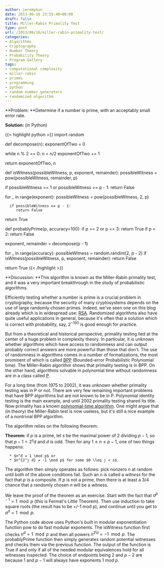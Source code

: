 ```yaml
---
author: jeremykun
date: 2013-06-16 23:55:40+00:00
draft: false
title: Miller-Rabin Primality Test
type: post
url: /2013/06/16/miller-rabin-primality-test/
categories:
- Algorithms
- Cryptography
- Number Theory
- Probability Theory
- Program Gallery
tags:
- computational complexity
- miller-rabin
- primes
- programming
- python
- random number generators
- randomized algorithm
---
```


**Problem: **Determine if a number is prime, with an acceptably small error rate.

**Solution:** (in Python)

{{< highlight python >}}
import random

def decompose(n):
   exponentOfTwo = 0

   while n % 2 == 0:
      n = n/2
      exponentOfTwo += 1

   return exponentOfTwo, n

def isWitness(possibleWitness, p, exponent, remainder):
   possibleWitness = pow(possibleWitness, remainder, p)

   if possibleWitness == 1 or possibleWitness == p - 1:
      return False

   for _ in range(exponent):
      possibleWitness = pow(possibleWitness, 2, p)

      if possibleWitness == p - 1:
         return False

   return True

def probablyPrime(p, accuracy=100):
   if p == 2 or p == 3: return True
   if p < 2: return False

   exponent, remainder = decompose(p - 1)

   for _ in range(accuracy):
      possibleWitness = random.randint(2, p - 2)
      if isWitness(possibleWitness, p, exponent, remainder):
         return False

   return True
{{< /highlight >}}

**Discussion: **This algorithm is known as the Miller-Rabin primality test, and it was a very important breakthrough in the study of probabilistic algorithms.

Efficiently testing whether a number is prime is a crucial problem in cryptography, because the security of many cryptosystems depends on the use of large randomly chosen primes. Indeed, we've seen one on this blog already which is in widespread use: [RSA](http://jeremykun.com/2011/07/29/encryption-rsa/). Randomized algorithms also have quite useful applications in general, because it's often that a solution which is correct with probability, say, $2^{-100}$ is good enough for practice.

But from a theoretical and historical perspective, primality testing lied at the center of a huge problem in complexity theory. In particular, it is unknown whether algorithms which have access to randomness and can output probably correct answers are more powerful than those that don't. The use of randomness in algorithms comes in a number of formalizations, the most prominent of which is called [BPP](http://en.wikipedia.org/wiki/BPP_(complexity)) (Bounded-error Probabilistic Polynomial time). The Miller-Rabin algorithm shows that primality testing is in BPP. On the other hand, algorithms solvable in polynomial time without randomness are in a class called [P](http://jeremykun.com/2012/02/23/p-vs-np-a-primer-and-a-proof-written-in-racket/).

For a long time (from 1975 to 2002), it was unknown whether primality testing was in P or not. There are very few remaining important problems that have BPP algorithms but are not known to be in P. Polynomial identity testing is the main example, and until 2002 primality testing shared its title. Now primality has a known [polynomial-time algorithm](http://en.wikipedia.org/wiki/AKS_primality_test). One might argue that (in theory) the Miller-Rabin test is now useless, but it's still a nice example of a nontrivial BPP algorithm.

The algorithm relies on the following theorem:

**Theorem:** if $p$ is a prime, let $s$ be the maximal power of 2 dividing $p-1$, so that $p-1 = 2^{s}d$ and $d$ is odd. Then for any $1 \leq n \leq p-1$, one of two things happens:

	  * $n^d = 1 \mod p$ or
	  * $n^{2^j d} = -1 \mod p$ for some $0 \leq j < s$.

The algorithm then simply operates as follows: pick nonzero $n$ at random until both of the above conditions fail. Such an $n$ is called a _witness_ for the fact that $p$ is a composite. If $p$ is not a prime, then there is at least a 3/4 chance that a randomly chosen $n$ will be a witness.

We leave the proof of the theorem as an exercise. Start with the fact that $a^{p-1} = 1 \mod p$ (this is Fermat's Little Theorem). Then use induction to take square roots (the result has to be +/-1 mod p), and continue until you get to $a^{d}=1 \mod p$.

The Python code above uses Python's built in modular exponentiation function pow to do fast modular exponents. The isWitness function first checks $n^d = 1 \mod p$ and then all powers $n^{2^j d} = -1 \mod p$. The probablyPrime function then simply generates random potential witnesses and checks them via the previous function. The output of the function is True if and only if all of the needed modular equivalences hold for all witnesses inspected. The choice of endpoints being 2 and $p-2$ are because 1 and $p-1$ will always have exponents 1 mod $p$.
